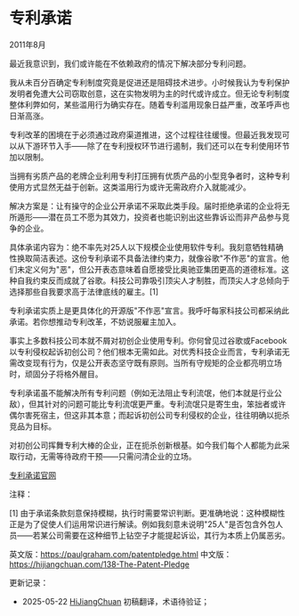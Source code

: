 


# 专利承诺

2011年8月

最近我意识到，我们或许能在不依赖政府的情况下解决部分专利问题。

我从未百分百确定专利制度究竟是促进还是阻碍技术进步。小时候我认为专利保护发明者免遭大公司窃取创意，这在实物发明为主的时代或许成立。但无论专利制度整体利弊如何，某些滥用行为确实存在。随着专利滥用现象日益严重，改革呼声也日渐高涨。

专利改革的困境在于必须通过政府渠道推进，这个过程往往缓慢。但最近我发现可以从下游环节入手——除了在专利授权环节进行遏制，我们还可以在专利使用环节加以限制。

当拥有劣质产品的老牌企业利用专利打压拥有优质产品的小型竞争者时，这种专利使用方式显然无益于创新。这类滥用行为或许无需政府介入就能减少。

解决方案是：让有操守的企业公开承诺不采取此类手段。届时拒绝承诺的企业将无所遁形——潜在员工不愿为其效力，投资者也能识别出这些靠诉讼而非产品参与竞争的企业。

具体承诺内容为：绝不率先对25人以下规模企业使用软件专利。我刻意牺牲精确性换取简洁表述。这份专利承诺不具备法律约束力，就像谷歌"不作恶"的宣言。他们未定义何为"恶"，但公开表态意味着自愿接受比奥驰亚集团更高的道德标准。这种自我约束反而成就了谷歌。科技公司靠吸引顶尖人才制胜，而顶尖人才总倾向于选择那些自我要求高于法律底线的雇主。[1]

专利承诺实质上是更具体化的开源版"不作恶"宣言。我呼吁每家科技公司都采纳此承诺。若你想推动专利改革，不妨说服雇主加入。

事实上多数科技公司本就不屑对初创企业使用专利。你何曾见过谷歌或Facebook以专利侵权起诉初创公司？他们根本无需如此。对优秀科技企业而言，专利承诺无需改变现有行为，仅是公开表态坚守既有原则。当所有守规矩的企业都亮明立场时，顽固分子将格外醒目。

专利承诺虽不能解决所有专利问题（例如无法阻止专利流氓，他们本就是行业公敌），但其针对的问题可能比专利流氓更严重。专利流氓只是寄生虫，笨拙者或许偶尔害死宿主，但这非其本意；而起诉初创公司专利侵权的企业，往往明确以扼杀竞品为目标。

对初创公司挥舞专利大棒的企业，正在扼杀创新根基。如今我们每个人都能为此采取行动，无需等待政府干预——只需问清企业的立场。

[专利承诺官网](http://thepatentpledge.org)

注释：

[1] 由于承诺条款刻意保持模糊，执行时需要常识判断。更准确地说：这种模糊性正是为了促使人们运用常识进行解读。例如我刻意未说明"25人"是否包含外包人员——若某公司需要在这种细节上钻空子才能提起诉讼，其行为本质上仍属恶劣。

英文版：https://paulgraham.com/patentpledge.html
中文版：https://hijiangchuan.com/138-The-Patent-Pledge



更新记录：
- 2025-05-22 [HiJiangChuan](https://hijiangchuan.com) 初稿翻译，术语待验证；
